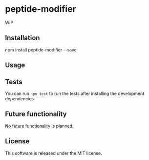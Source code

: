 # peptide-modifier

WIP


## Installation
npm install peptide-modifier --save

## Usage

## Tests
You can run `npm test` to run the tests after installing the development dependencies.

## Future functionality
No future functionality is planned.

## License
This software is released under the MIT license.